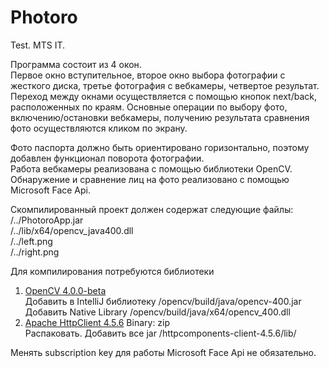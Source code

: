 # Photoro  
Test. MTS IT.  
  
Программа состоит из 4 окон.  
Первое окно вступительное, второе окно выбора фотографии с жесткого диска, третье фотография с вебкамеры, четвертое результат.  
Переход между окнами осуществляется с помощью кнопок next/back, расположенных по краям. Основные операции по выбору фото, включению/остановки вебкамеры, получению результата сравнения фото осуществляются кликом по экрану.  
  
Фото паспорта должно быть ориентировано горизонтально, поэтому добавлен функционал поворота фотографии.  
Работа вебкамеры реализована с помощью библиотеки OpenCV.  
Обнаружение и сравнение лиц на фото реализовано с помощью Microsoft Face Api.  

Скомпилированный проект должен содержат следующие файлы:  
/../PhotoroApp.jar  
/../lib/x64/opencv_java400.dll  
/../left.png  
/../right.png  
  
Для компилирования потребуются библиотеки
1. [OpenCV 4.0.0-beta](https://opencv.org/releases.html)  
Добавить в IntelliJ библиотеку /opencv/build/java/opencv-400.jar  
Добавить Native Library /opencv/build/java/x64/opencv_400.dll
2. [Apache HttpClient 4.5.6](https://hc.apache.org/downloads.cgi) Binary: zip  
Распаковать. Добавить все jar /httpcomponents-client-4.5.6/lib/  
  
Менять subscription key для работы Microsoft Face Api не обязательно.
